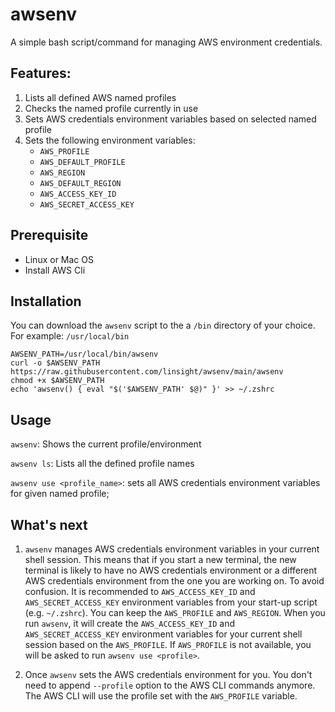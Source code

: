 # awsenv
A simple bash script/command for managing AWS environment credentials.

## Features:

1. Lists all defined AWS named profiles
1. Checks the named profile currently in use
1. Sets AWS credentials environment variables based on selected named profile
1. Sets the following environment variables:
   - `AWS_PROFILE`
   - `AWS_DEFAULT_PROFILE`
   - `AWS_REGION`
   - `AWS_DEFAULT_REGION`
   - `AWS_ACCESS_KEY_ID`
   - `AWS_SECRET_ACCESS_KEY`
 
## Prerequisite 

- Linux or Mac OS
- Install AWS Cli



## Installation

You can download the `awsenv` script to the a `/bin` directory of your choice. For example: `/usr/local/bin`

```
AWSENV_PATH=/usr/local/bin/awsenv
curl -o $AWSENV_PATH https://raw.githubusercontent.com/linsight/awsenv/main/awsenv 
chmod +x $AWSENV_PATH
echo 'awsenv() { eval "$('$AWSENV_PATH' $@)" }' >> ~/.zshrc
```

## Usage

`awsenv`: Shows the current profile/environment

`awsenv ls`: Lists all the defined profile names

`awsenv use <profile_name>`: sets all AWS credentials environment variables for given named profile;

## What's next

1. `awsenv` manages AWS credentials environment variables in your current shell session. This means that if you start a new terminal, the new terminal is likely to have no AWS credentials environment or a different AWS credentials environment from the one you are working on. To avoid confusion. It is recommended to `AWS_ACCESS_KEY_ID` and  `AWS_SECRET_ACCESS_KEY` environment variables from your start-up script (e.g. `~/.zshrc`). You can keep the `AWS_PROFILE` and `AWS_REGION`. When you run `awsenv`, it will create the `AWS_ACCESS_KEY_ID` and  `AWS_SECRET_ACCESS_KEY` environment variables for your current shell session based on the `AWS_PROFILE`. If `AWS_PROFILE` is not available, you will be asked to run `awsenv use <profile>`.

2. Once `awsenv` sets the AWS credentials environment for you. You don't need to append `--profile` option to the AWS CLI commands anymore. The AWS CLI will use the profile set with the `AWS_PROFILE` variable.

